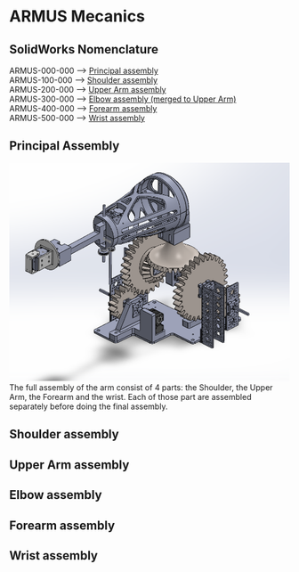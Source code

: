 # ARMUS Mecanics
## SolidWorks Nomenclature
 ARMUS-000-000 --> [Principal assembly](#principal-assembly)   
 ARMUS-100-000 --> [Shoulder assembly](#shoulder-assembly)      
 ARMUS-200-000 --> [Upper Arm assembly](#upper-arm-assembly)   
 ARMUS-300-000 --> [Elbow assembly (merged to Upper Arm)](#elbow-assembly)     
 ARMUS-400-000 --> [Forearm assembly](#forearm-assembly)     
 ARMUS-500-000 --> [Wrist assembly](#wrist-assembly)   

## Principal Assembly
![plot](./Pictures/Full_arm.png)    
The full assembly of the arm consist of 4 parts: the Shoulder, the Upper Arm, the Forearm and the wrist. Each of those part are assembled separately before doing the final assembly.

## Shoulder assembly
## Upper Arm assembly
## Elbow assembly 
## Forearm assembly
## Wrist assembly